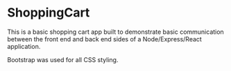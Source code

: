 # ShoppingCart
This is a basic shopping cart app built to demonstrate basic communication between the front end and back end sides of a Node/Express/React application.

Bootstrap was used for all CSS styling.
